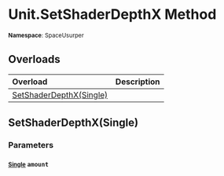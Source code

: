 # Unit.SetShaderDepthX Method

<small>**Namespace**: SpaceUsurper</small>

## Overloads

<div markdown="1" class="member-table">

| Overload | Description |
| :------- | ----------- |
| [SetShaderDepthX(Single)](#Single_) |  | 

</div>

## SetShaderDepthX(Single)
### Parameters
#### <small>[Single](https://docs.microsoft.com/en-us/dotnet/api/system.single?view=netframework-4.5)</small> `amount`

